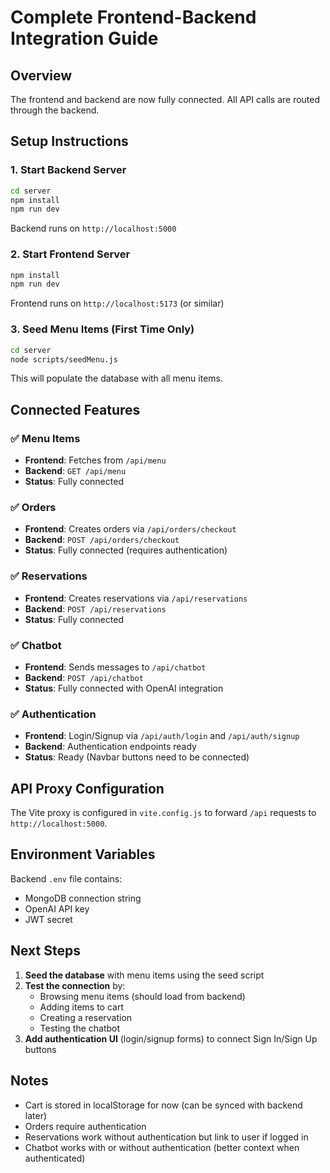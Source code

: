 # Complete Frontend-Backend Integration Guide

## Overview
The frontend and backend are now fully connected. All API calls are routed through the backend.

## Setup Instructions

### 1. Start Backend Server
```bash
cd server
npm install
npm run dev
```
Backend runs on `http://localhost:5000`

### 2. Start Frontend Server
```bash
npm install
npm run dev
```
Frontend runs on `http://localhost:5173` (or similar)

### 3. Seed Menu Items (First Time Only)
```bash
cd server
node scripts/seedMenu.js
```
This will populate the database with all menu items.

## Connected Features

### ✅ Menu Items
- **Frontend**: Fetches from `/api/menu`
- **Backend**: `GET /api/menu`
- **Status**: Fully connected

### ✅ Orders
- **Frontend**: Creates orders via `/api/orders/checkout`
- **Backend**: `POST /api/orders/checkout`
- **Status**: Fully connected (requires authentication)

### ✅ Reservations
- **Frontend**: Creates reservations via `/api/reservations`
- **Backend**: `POST /api/reservations`
- **Status**: Fully connected

### ✅ Chatbot
- **Frontend**: Sends messages to `/api/chatbot`
- **Backend**: `POST /api/chatbot`
- **Status**: Fully connected with OpenAI integration

### ✅ Authentication
- **Frontend**: Login/Signup via `/api/auth/login` and `/api/auth/signup`
- **Backend**: Authentication endpoints ready
- **Status**: Ready (Navbar buttons need to be connected)

## API Proxy Configuration

The Vite proxy is configured in `vite.config.js` to forward `/api` requests to `http://localhost:5000`.

## Environment Variables

Backend `.env` file contains:
- MongoDB connection string
- OpenAI API key
- JWT secret

## Next Steps

1. **Seed the database** with menu items using the seed script
2. **Test the connection** by:
   - Browsing menu items (should load from backend)
   - Adding items to cart
   - Creating a reservation
   - Testing the chatbot
3. **Add authentication UI** (login/signup forms) to connect Sign In/Sign Up buttons

## Notes

- Cart is stored in localStorage for now (can be synced with backend later)
- Orders require authentication
- Reservations work without authentication but link to user if logged in
- Chatbot works with or without authentication (better context when authenticated)


